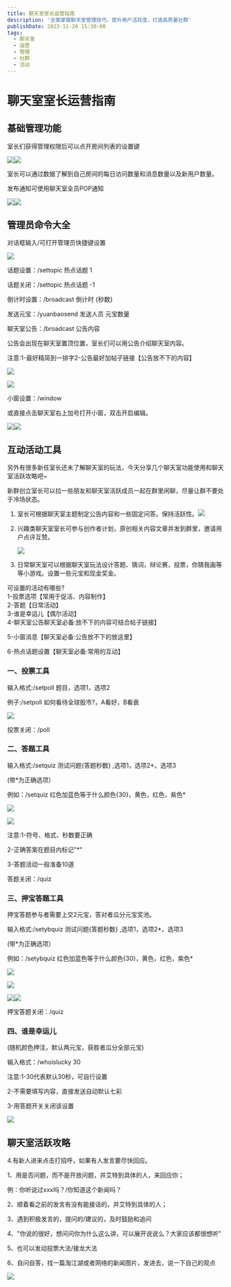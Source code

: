 ```yaml
---
title: 聊天室室长运营指南
description: '全面掌握聊天室管理技巧，提升用户活跃度，打造高质量社群'
publishDate: 2023-11-20 15:30:00
tags:
  - 聊天室
  - 运营
  - 管理
  - 社群
  - 活动
---
```


# 聊天室室长运营指南

## 基础管理功能

室长们获得管理权限后可以点开房间列表的设置键

![](https://img.alicdn.com/imgextra/i2/2219106532271/O1CN01B7t5Ey1SeAVrpHsO5_!!2219106532271-2-taojianghu_pic_upload.png)![](https://img.alicdn.com/imgextra/i4/2219106532271/O1CN010CO7xF1SeAVrIGbXy_!!2219106532271-2-taojianghu_pic_upload.png)

室长可以通过数据了解到自己房间的每日访问数量和消息数量以及新用户数量。

发布通知可使用聊天室全员POP通知

![](https://img.alicdn.com/imgextra/i3/2219106532271/O1CN01i4j7TR1SeAVq8zjLx_!!2219106532271-2-taojianghu_pic_upload.png)![](https://img.alicdn.com/imgextra/i2/2219106532271/O1CN01SlOJoX1SeAVojbIXe_!!2219106532271-2-taojianghu_pic_upload.png)

## 管理员命令大全

对话框输入/可打开管理员快捷键设置

![](https://img.alicdn.com/imgextra/i2/2219106532271/O1CN01sCxc071SeAVjs5WNc_!!2219106532271-2-taojianghu_pic_upload.png)

话题设置：/settopic 热点话题 1

话题关闭：/settopic 热点话题 -1

倒计时设置：/broadcast 倒计时 {秒数}

发送元宝：/yuanbaosend 发送人员 元宝数量

聊天室公告：/broadcast 公告内容

公告会出现在聊天室置顶位置，室长们可以用公告介绍聊天室内容。

注意:1-最好精简到一排字2-公告最好加帖子链接【公告放不下的内容】

![](https://img.alicdn.com/imgextra/i2/2219106532271/O1CN01BbaRTS1SeAVoCD0B3_!!2219106532271-2-taojianghu_pic_upload.png)

![](https://img.alicdn.com/imgextra/i2/2219106532271/O1CN017fJKIr1SeAVqXJe3u_!!2219106532271-2-taojianghu_pic_upload.png)

小窗设置：/window

或直接点击聊天室右上加号打开小窗，双击开启编辑。

![](https://img.alicdn.com/imgextra/i4/2219106532271/O1CN01S8FTGu1SeAVrIXvUw_!!2219106532271-2-taojianghu_pic_upload.png)![](https://img.alicdn.com/imgextra/i2/2219106532271/O1CN01i7JLJq1SeAVrpV2Ih_!!2219106532271-2-taojianghu_pic_upload.png)

## 互动活动工具

另外有很多新任室长还未了解聊天室的玩法，今天分享几个聊天室功能使用和聊天室活跃攻略吧~

新群创立室长可以拉一些朋友和聊天室活跃成员一起在群里闲聊，尽量让群不要处于冷场状态。

1. 室长可根据聊天室主题制定公告内容和一些固定问答。保持活跃性。![](https://img.alicdn.com/imgextra/i1/2219106532271/O1CN01g4lJou1SeAVqj9le7_!!2219106532271-2-taojianghu_pic_upload.png)
    
2. 兴趣类聊天室室长可参与创作者计划，原创相关内容文章并发到群里，邀请用户点评互赞。
    
    ![](https://img.alicdn.com/imgextra/i2/2219106532271/O1CN01TYNCn81SeAVpzJUIS_!!2219106532271-2-taojianghu_pic_upload.png)
    
3. 日常聊天室可以根据聊天室玩法设计答题、猜词，辩论赛，投票，你猜我画等等小游戏。设置一些元宝和现金奖金。
    
可设置的活动有哪些?  
1-投票选项【常用于促活、内容制作】  
2-答题【日常活动】  
3-谁是幸运儿【偶尔活动】  
4-聊天室公告聊天室必备:放不下的内容可结合帖子链接】
    
5-小窗消息【聊天室必备:公告放不下的放这里】
    
6-热点话题设置【聊天室必备:常用的互动】
    
### 一、投票工具
    
输入格式:/setpoll  题目，选项1，选项2
    
例子:/setpoll  如何看待全球股市?，A看好，B看衰
    
![](https://img.alicdn.com/imgextra/i3/2219106532271/O1CN01AQ71G31SeAVqWTLdZ_!!2219106532271-2-taojianghu_pic_upload.png)
    
投票关闭：/poll 
    
### 二、答题工具
    
输入格式:/setquiz  测试问题{答题秒数} ,选项1，选项2\*，选项3
    
(带\*为正确选项）
    
例如：/setquiz 红色加蓝色等于什么颜色{30}，黄色，红色，紫色\*
    
![](https://img.alicdn.com/imgextra/i3/2219106532271/O1CN012PMjtS1SeAVpkg1ck_!!2219106532271-2-taojianghu_pic_upload.png)
    
![](https://img.alicdn.com/imgextra/i1/2219106532271/O1CN01gVYhbh1SeAVqdgmNc_!!2219106532271-2-taojianghu_pic_upload.png)
    
注意:1-符号、格式、秒数要正确
    
2-正确答案在题目内标记"\*"
    
3-答题活动一般准备10道
    
答题关闭：/quiz 
    
### 三、押宝答题工具
    
押宝答题参与者需要上交2元宝，答对者瓜分元宝奖池。
    
输入格式:/setybquiz 测试问题{答题秒数} ,选项1，选项2\*，选项3
    
(带\*为正确选项）
    
例如：/setybquiz 红色加蓝色等于什么颜色{30}，黄色，红色，紫色\*
    
![](https://img.alicdn.com/imgextra/i4/2219106532271/O1CN01Z1XqHL1SeAVrLadwY_!!2219106532271-2-taojianghu_pic_upload.png)
    
![](https://img.alicdn.com/imgextra/i2/2219106532271/O1CN014uISzU1SeAVqdq6jp_!!2219106532271-2-taojianghu_pic_upload.png)
    
![](https://img.alicdn.com/imgextra/i2/2219106532271/O1CN012IQTLD1SeAVrLZN1x_!!2219106532271-2-taojianghu_pic_upload.png)![](https://img.alicdn.com/imgextra/i3/2219106532271/O1CN01TZANZX1SeAVokfQON_!!2219106532271-2-taojianghu_pic_upload.png)
    
押宝答题关闭：/quiz 
    
### 四、谁是幸运儿
(随机颜色押注，默认两元宝，获胜者瓜分全部元宝)
    
输入格式：/whoislucky 30 
    
注意:1-30代表默认30秒，可自行设置
    
2-不需要填写内容，直接发送自动默认七彩
    
3-用答题开关关闭该设置
    
![](https://img.alicdn.com/imgextra/i1/2219106532271/O1CN01LZn3cD1SeAVjs5K27_!!2219106532271-2-taojianghu_pic_upload.png)
    
## 聊天室活跃攻略

4.有新人进来点击打招呼，如果有人发言要尽快回应。
    
1、用是否问题，而不是开放问题，并艾特到具体的人，来回应你；
    
例：你听说过xxx吗？/你知道这个新闻吗？
    
2、顺着看之前的发言有没有能接话的，并艾特到具体的人；
    
3、遇到积极发言的，提问的/建议的，及时鼓励和追问
    
4、"你说的很好，想问问你为什么这么讲，可以展开说说么？大家应该都很想听"
    
5、也可以发动投票大法/接龙大法
    
6、自问自答，找一篇淘江湖或者网络的新闻图片，发进去，说一下自己的观点
    
![](https://img.alicdn.com/imgextra/i3/2219106532271/O1CN01wBWYzJ1SeAVol33Q6_!!2219106532271-2-taojianghu_pic_upload.png)